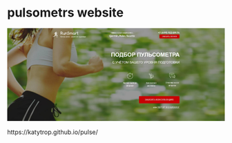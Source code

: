 # pulsometrs website
<p>
      <img src="https://github.com/Katytrop/cv/blob/gh-pages/img/works/pulse.jpg" width="726">
</p>
https://katytrop.github.io/pulse/